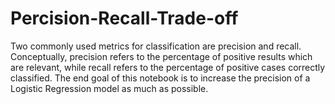 # Percision-Recall-Trade-off
Two commonly used metrics for classification are precision and recall. Conceptually, precision refers to the percentage of positive results which are relevant, while recall refers to the percentage of positive cases correctly classified. The end goal of this notebook is to increase the precision of a Logistic Regression model as much as possible.
